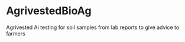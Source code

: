 # AgrivestedBioAg
Agrivested Ai testing for soil samples from lab reports to give advice to farmers 
